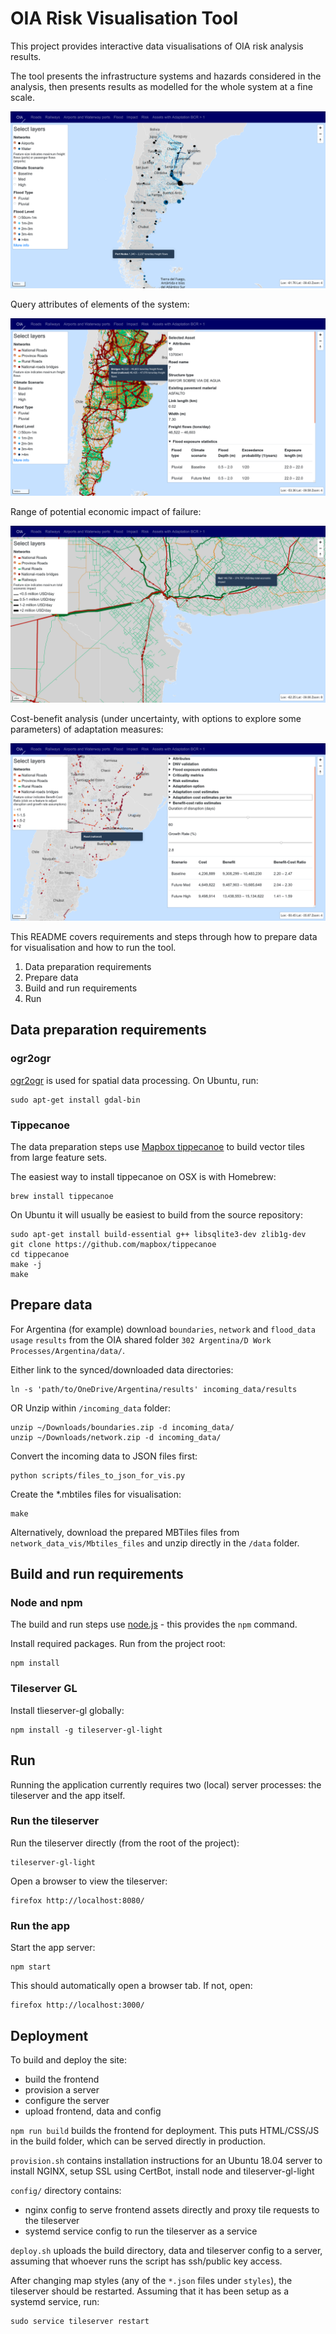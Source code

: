 # OIA Risk Visualisation Tool

This project provides interactive data visualisations of OIA risk analysis results.

The tool presents the infrastructure systems and hazards considered in the analysis, then
presents results as modelled for the whole system at a fine scale.

![Ports and airports](images/05-port-airport-flows.png)

Query attributes of elements of the system:

![System attributes](images/03-road-attributes.png)

Range of potential economic impact of failure:

![Impact of flooding](images/06-impact.png)

Cost-benefit analysis (under uncertainty, with options to explore some parameters) of
adaptation measures:

![Cost-benefit analysis of adaptation measures](images/07-cost-benefit.png)

This README covers requirements and steps through how to prepare data for visualisation and how
to run the tool.

1. Data preparation requirements
2. Prepare data
3. Build and run requirements
4. Run


## Data preparation requirements

### ogr2ogr

[ogr2ogr](https://www.gdal.org/ogr2ogr.html) is used for spatial data processing. On Ubuntu,
run:

    sudo apt-get install gdal-bin

### Tippecanoe

The data preparation steps use [Mapbox tippecanoe](https://github.com/mapbox/tippecanoe) to
build vector tiles from large feature sets.

The easiest way to install tippecanoe on OSX is with Homebrew:

    brew install tippecanoe

On Ubuntu it will usually be easiest to build from the source repository:

    sudo apt-get install build-essential g++ libsqlite3-dev zlib1g-dev
    git clone https://github.com/mapbox/tippecanoe
    cd tippecanoe
    make -j
    make


## Prepare data

For Argentina (for example) download `boundaries`, `network` and `flood_data` `usage` `results` from the OIA
shared folder `302 Argentina/D Work Processes/Argentina/data/`.

Either link to the synced/downloaded data directories:

    ln -s 'path/to/OneDrive/Argentina/results' incoming_data/results

OR Unzip within `/incoming_data` folder:

    unzip ~/Downloads/boundaries.zip -d incoming_data/
    unzip ~/Downloads/network.zip -d incoming_data/

Convert the incoming data to JSON files first:

    python scripts/files_to_json_for_vis.py

Create the *.mbtiles files for visualisation:

    make

Alternatively, download the prepared MBTiles files from `network_data_vis/Mbtiles_files` and
unzip directly in the `/data` folder.


## Build and run requirements


### Node and npm

The build and run steps use [node.js](https://nodejs.org/) - this provides the `npm` command.

Install required packages. Run from the project root:

    npm install

### Tileserver GL

Install tlieserver-gl globally:

    npm install -g tileserver-gl-light

## Run

Running the application currently requires two (local) server processes: the tileserver and the
app itself.

### Run the tileserver

Run the tileserver directly (from the root of the project):

    tileserver-gl-light

Open a browser to view the tileserver:

    firefox http://localhost:8080/

### Run the app

Start the app server:

    npm start

This should automatically open a browser tab. If not, open:

    firefox http://localhost:3000/


## Deployment

To build and deploy the site:

- build the frontend
- provision a server
- configure the server
- upload frontend, data and config

`npm run build` builds the frontend for deployment. This puts HTML/CSS/JS in the build folder,
which can be served directly in production.

`provision.sh` contains installation instructions for an Ubuntu 18.04 server to install NGINX,
setup SSL using CertBot, install node and tileserver-gl-light

`config/` directory contains:

- nginx config to serve frontend assets directly and proxy tile  requests to the tileserver
- systemd service config to run the tileserver as a service

`deploy.sh` uploads the build directory, data and tileserver config to a server,
assuming that whoever runs the script has ssh/public key access.

After changing map styles (any of the `*.json` files under `styles`), the tileserver should be
restarted. Assuming that it has been setup as a systemd service, run:

    sudo service tileserver restart
